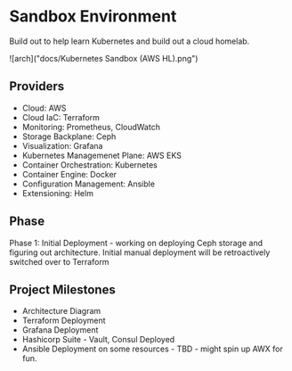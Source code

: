 # Sandbox Environment

Build out to help learn Kubernetes and build out a cloud homelab.

![arch]("docs/Kubernetes Sandbox (AWS HL).png")

## Providers
* Cloud: AWS 
* Cloud IaC: Terraform
* Monitoring: Prometheus, CloudWatch
* Storage Backplane: Ceph
* Visualization: Grafana
* Kubernetes Managemenet Plane: AWS EKS
* Container Orchestration: Kubernetes
* Container Engine: Docker
* Configuration Management: Ansible
* Extensioning: Helm


## Phase
Phase 1: Initial Deployment - working on deploying Ceph storage and figuring out architecture. Initial manual deployment will be retroactively switched over to Terraform

## Project Milestones
* Architecture Diagram
* Terraform Deployment
* Grafana Deployment
* Hashicorp Suite - Vault, Consul Deployed
* Ansible Deployment on some resources - TBD - might spin up AWX for fun.

